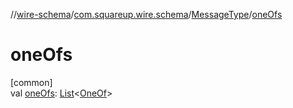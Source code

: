 //[wire-schema](../../../index.md)/[com.squareup.wire.schema](../index.md)/[MessageType](index.md)/[oneOfs](one-ofs.md)

# oneOfs

[common]\
val [oneOfs](one-ofs.md): [List](https://kotlinlang.org/api/latest/jvm/stdlib/kotlin.collections/-list/index.html)&lt;[OneOf](../-one-of/index.md)&gt;
